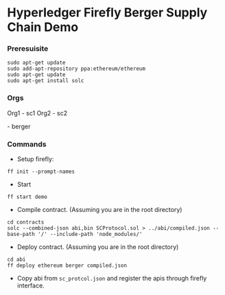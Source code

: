 # Hyperledger Firefly Berger Supply Chain Demo

### Preresuisite
```
sudo apt-get update
sudo add-apt-repository ppa:ethereum/ethereum
sudo apt-get update
sudo apt-get install solc
```

### Orgs 
Org1 - sc1
Org2 - sc2

<Stack Name> - berger

### Commands

- Setup firefly:
```
ff init --prompt-names
```
- Start 
```
ff start demo
```
- Compile contract. (Assuming you are in the root directory)
```
cd contracts
solc --combined-json abi,bin SCProtocol.sol > ../abi/compiled.json --base-path '/' --include-path 'node_modules/'
```
- Deploy contract. (Assuming you are in the root directory)
```
cd abi
ff deploy ethereum berger compiled.json
```
- Copy abi from `sc_protcol.json` and register the apis through firefly interface.